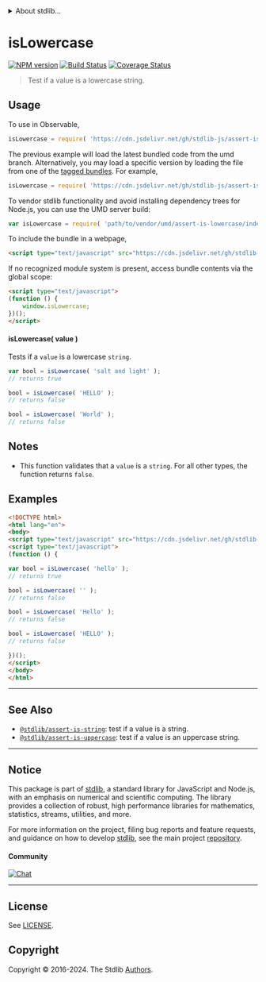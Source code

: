 <!--

@license Apache-2.0

Copyright (c) 2018 The Stdlib Authors.

Licensed under the Apache License, Version 2.0 (the "License");
you may not use this file except in compliance with the License.
You may obtain a copy of the License at

   http://www.apache.org/licenses/LICENSE-2.0

Unless required by applicable law or agreed to in writing, software
distributed under the License is distributed on an "AS IS" BASIS,
WITHOUT WARRANTIES OR CONDITIONS OF ANY KIND, either express or implied.
See the License for the specific language governing permissions and
limitations under the License.

-->


<details>
  <summary>
    About stdlib...
  </summary>
  <p>We believe in a future in which the web is a preferred environment for numerical computation. To help realize this future, we've built stdlib. stdlib is a standard library, with an emphasis on numerical and scientific computation, written in JavaScript (and C) for execution in browsers and in Node.js.</p>
  <p>The library is fully decomposable, being architected in such a way that you can swap out and mix and match APIs and functionality to cater to your exact preferences and use cases.</p>
  <p>When you use stdlib, you can be absolutely certain that you are using the most thorough, rigorous, well-written, studied, documented, tested, measured, and high-quality code out there.</p>
  <p>To join us in bringing numerical computing to the web, get started by checking us out on <a href="https://github.com/stdlib-js/stdlib">GitHub</a>, and please consider <a href="https://opencollective.com/stdlib">financially supporting stdlib</a>. We greatly appreciate your continued support!</p>
</details>

# isLowercase

[![NPM version][npm-image]][npm-url] [![Build Status][test-image]][test-url] [![Coverage Status][coverage-image]][coverage-url] <!-- [![dependencies][dependencies-image]][dependencies-url] -->

> Test if a value is a lowercase string.



<section class="usage">

## Usage

To use in Observable,

```javascript
isLowercase = require( 'https://cdn.jsdelivr.net/gh/stdlib-js/assert-is-lowercase@umd/browser.js' )
```
The previous example will load the latest bundled code from the umd branch. Alternatively, you may load a specific version by loading the file from one of the [tagged bundles](https://github.com/stdlib-js/assert-is-lowercase/tags). For example,

```javascript
isLowercase = require( 'https://cdn.jsdelivr.net/gh/stdlib-js/assert-is-lowercase@v0.2.2-umd/browser.js' )
```

To vendor stdlib functionality and avoid installing dependency trees for Node.js, you can use the UMD server build:

```javascript
var isLowercase = require( 'path/to/vendor/umd/assert-is-lowercase/index.js' )
```

To include the bundle in a webpage,

```html
<script type="text/javascript" src="https://cdn.jsdelivr.net/gh/stdlib-js/assert-is-lowercase@umd/browser.js"></script>
```

If no recognized module system is present, access bundle contents via the global scope:

```html
<script type="text/javascript">
(function () {
    window.isLowercase;
})();
</script>
```

#### isLowercase( value )

Tests if a `value` is a lowercase `string`.

```javascript
var bool = isLowercase( 'salt and light' );
// returns true

bool = isLowercase( 'HELLO' );
// returns false

bool = isLowercase( 'World' );
// returns false
```

</section>

<!-- /.usage -->

<section class="notes">

## Notes

-   This function validates that a `value` is a `string`. For all other types, the function returns `false`.

</section>

<!-- /.notes -->

<section class="examples">

## Examples

<!-- eslint no-undef: "error" -->

```html
<!DOCTYPE html>
<html lang="en">
<body>
<script type="text/javascript" src="https://cdn.jsdelivr.net/gh/stdlib-js/assert-is-lowercase@umd/browser.js"></script>
<script type="text/javascript">
(function () {

var bool = isLowercase( 'hello' );
// returns true

bool = isLowercase( '' );
// returns false

bool = isLowercase( 'Hello' );
// returns false

bool = isLowercase( 'HELLO' );
// returns false

})();
</script>
</body>
</html>
```

</section>

<!-- /.examples -->



<!-- Section for related `stdlib` packages. Do not manually edit this section, as it is automatically populated. -->

<section class="related">

* * *

## See Also

-   <span class="package-name">[`@stdlib/assert-is-string`][@stdlib/assert/is-string]</span><span class="delimiter">: </span><span class="description">test if a value is a string.</span>
-   <span class="package-name">[`@stdlib/assert-is-uppercase`][@stdlib/assert/is-uppercase]</span><span class="delimiter">: </span><span class="description">test if a value is an uppercase string.</span>

</section>

<!-- /.related -->

<!-- Section for all links. Make sure to keep an empty line after the `section` element and another before the `/section` close. -->


<section class="main-repo" >

* * *

## Notice

This package is part of [stdlib][stdlib], a standard library for JavaScript and Node.js, with an emphasis on numerical and scientific computing. The library provides a collection of robust, high performance libraries for mathematics, statistics, streams, utilities, and more.

For more information on the project, filing bug reports and feature requests, and guidance on how to develop [stdlib][stdlib], see the main project [repository][stdlib].

#### Community

[![Chat][chat-image]][chat-url]

---

## License

See [LICENSE][stdlib-license].


## Copyright

Copyright &copy; 2016-2024. The Stdlib [Authors][stdlib-authors].

</section>

<!-- /.stdlib -->

<!-- Section for all links. Make sure to keep an empty line after the `section` element and another before the `/section` close. -->

<section class="links">

[npm-image]: http://img.shields.io/npm/v/@stdlib/assert-is-lowercase.svg
[npm-url]: https://npmjs.org/package/@stdlib/assert-is-lowercase

[test-image]: https://github.com/stdlib-js/assert-is-lowercase/actions/workflows/test.yml/badge.svg?branch=v0.2.2
[test-url]: https://github.com/stdlib-js/assert-is-lowercase/actions/workflows/test.yml?query=branch:v0.2.2

[coverage-image]: https://img.shields.io/codecov/c/github/stdlib-js/assert-is-lowercase/main.svg
[coverage-url]: https://codecov.io/github/stdlib-js/assert-is-lowercase?branch=main

<!--

[dependencies-image]: https://img.shields.io/david/stdlib-js/assert-is-lowercase.svg
[dependencies-url]: https://david-dm.org/stdlib-js/assert-is-lowercase/main

-->

[chat-image]: https://img.shields.io/gitter/room/stdlib-js/stdlib.svg
[chat-url]: https://app.gitter.im/#/room/#stdlib-js_stdlib:gitter.im

[stdlib]: https://github.com/stdlib-js/stdlib

[stdlib-authors]: https://github.com/stdlib-js/stdlib/graphs/contributors

[cli-section]: https://github.com/stdlib-js/assert-is-lowercase#cli
[cli-url]: https://github.com/stdlib-js/assert-is-lowercase/tree/cli
[@stdlib/assert-is-lowercase]: https://github.com/stdlib-js/assert-is-lowercase/tree/main

[umd]: https://github.com/umdjs/umd
[es-module]: https://developer.mozilla.org/en-US/docs/Web/JavaScript/Guide/Modules

[deno-url]: https://github.com/stdlib-js/assert-is-lowercase/tree/deno
[deno-readme]: https://github.com/stdlib-js/assert-is-lowercase/blob/deno/README.md
[umd-url]: https://github.com/stdlib-js/assert-is-lowercase/tree/umd
[umd-readme]: https://github.com/stdlib-js/assert-is-lowercase/blob/umd/README.md
[esm-url]: https://github.com/stdlib-js/assert-is-lowercase/tree/esm
[esm-readme]: https://github.com/stdlib-js/assert-is-lowercase/blob/esm/README.md
[branches-url]: https://github.com/stdlib-js/assert-is-lowercase/blob/main/branches.md

[stdlib-license]: https://raw.githubusercontent.com/stdlib-js/assert-is-lowercase/main/LICENSE

[standard-streams]: https://en.wikipedia.org/wiki/Standard_streams

[mdn-regexp]: https://developer.mozilla.org/en-US/docs/Web/JavaScript/Guide/Regular_Expressions

<!-- <related-links> -->

[@stdlib/assert/is-string]: https://github.com/stdlib-js/assert-is-string/tree/umd

[@stdlib/assert/is-uppercase]: https://github.com/stdlib-js/assert-is-uppercase/tree/umd

<!-- </related-links> -->

</section>

<!-- /.links -->
